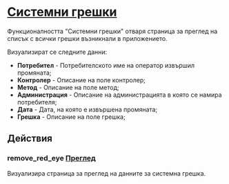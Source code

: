 # [Системни грешки](admin/systemErrors)
Функционалността "Системни грешки" отваря страница за преглед на списък с всички грешки възникнали в приложението.

Визуализират се следните данни:
* **Потребител** - Потребителското име на оператор извършил промяната;
* **Контролер** - Описание на поле контролер;
* **Метод** - Описание на поле метод;
* **Администрация** - Описание на администрацията в която се намира потребителя;
* **Дата** - Дата, на която е извършена промяната;
* **Грешка** - Описание на поле грешка;

## Действия
### <span class="material-icons pr-2">remove_red_eye</span> [Преглед](admin/help/SystemErrorsView.md)
Визуализира страница за преглед на данните за системна грешка.


